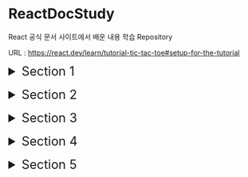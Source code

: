 # ReactDocStudy
React 공식 문서 사이트에서 배운 내용 학습 Repository

URL : https://react.dev/learn/tutorial-tic-tac-toe#setup-for-the-tutorial

<details>
  <summary style="font-size: 25px">Section 1</summary>
  
- React Component들은 일반 태그와 구분하기 위해 반드시 대문자로 시작해야 한다. 

  그렇지 않았을 경우, 다음과 같은 오류 발생
  ![Alt text](./img/image.png)

- React 태그는 한번에 하나의 Component를 반환해야 한다. 그렇지 않을 경우에는  태그로 \<div> 혹은 \<>태그로 감싸야 한다.

  \<> 태그로 감싼 경우, 반환될 때에는 <>를 제외한 나머지 태그들이 반환됨

<br>

- class 사용시 "className" attribute 사용

<br>

- js로부터 데이터를 태그로 전달할 때에는 {객체.property} / {변수}와 같은 형태로 전달

  css에 데이터를 전달하고 싶다면 style={{ key : value }}와 같은 형태로 전달하기 (style를 객체 형태로 전달하기 위함)

<br>

- 동일한 Type의 Sibling Component 사이에는 각각의 Component를 구별하기 위한 "Key" attribute가 필요

  없다면 오류 발생 및 index를 key로써 사용

  ![Alt text](./img/image-1.png)


  다음과 같이 Component를 연속적으로 선언할 때에는 오류 구문이 발생하지 않지만, 리스트 타입으로 Component를 매핑시키려 할 때 ({리스트}) 오류 발생

  또한, sibling 간에 unique하지 못한 값을 사용한다면 추후, update / delete 시 문제가 발생할 확률 👆

  Ex) index를 key로 사용하고 첫번째 Component를 삭제했을 때, re-render 되면서 두번째 컴포넌트의 값이 첫번째 컴포넌트의 값으로 올라가는 현상 발생 가능 

<br>

- Component들이 상태값을 갖게 하고 싶다면, React의 useState(상태의 초기값) 사용하기 
    ```
    function Comp(){
        ...
        const [변수, set변수이름] = useState(초기값);
        ...
    }
    ```
  여기서 변수는 Component가 상태값으로써 관리할 값이고, "set변수이름" 함수는 상태값을 update시킬 수 있는 함수

  "set변수이름"의 함수를 사용한다면 React는 해당 컴포넌트의 변경된 상태값을 가지고 re-render를 시작

  <br>


- 부모 Component에서 자식 Component로 전달하는 데이터를 props라고 지칭

  props는 데이터를 부모로부터 전달 받았을 때, {props key}의 형태로 값 / 함수를 매핑시킬 수 있다. 

  ```
    function Parent() {
      function handleOnClick(e){
        console.log('clicked!');
      }

      return (
        <div>
          <Child text="child" handleOnClick=handleOnClick>
        </div>
      )
    }

    function Child({text, handleOnClick}){
      return (
        <button onClick={handleOnClick}>{text}</button>
      );
    }
  ```

  부모 Component가 update되면, 본인 및 그 하위의 모든 자식 컴포넌트들이 re-render 된다. 

  -> **핵심** 
  
  ✨`약 2개 이상의 자식들로부터 데이터를 가져오거나 자식들끼리 상호작용하는 것을 원한다면, 그 자식들의 상위 Component인 부모 Component에 상태를 선언하고 내려주기 

  ✨`계시 sibling Component 사이에서 상호작용이 일어난다면, 각 state를 최소 부모 Component로 끌어올려서 관리

  <br>

  항상 최소한의 state를 Component에 놓으려고 노력해야 한다. 


<br>

- Project \<Tic Tac Toe> : 
    
    - Component: Game <- Board <- Square

    - **핵심** ✨`ame이 유일하게 statue를 가지는 Component -> 게임 데이터가 우측의 button과 좌측의 board간 연동을 위한 "최소 공통 부모"이기 때문 ✨`
    - 부모에서 자식에게 Handler를 넘겨주고, 자식에서 handler를 부착하고 이벤트를 발생시키면 부모의 statue(상태값) 업데이트 

      -> 자동으로 자식들도 상태 업데이트
</details>

<br>

<details>
  <summary style="font-size: 25px">Section 2</summary>

  ### Your First Component
  - JSX문법을 활용할 때, Component의 이름의 첫글자가 소문자면 React는 HTML 태그로, 대문자면 React Component로 판단

  - nested 형태로 Component 생성 시, 버그 및 속도 하락 야기 => 따로따로 구현 필요

  - Component import 시 "imprt ~ from './test'"와 같은 형태로도 js 파일 import 가능.

    다만, ~ from './test.js'와 같이 확장자를 붙여주는 것이 native ES Modules에 적합\

  <br>

  ### Writing Markup with JSX
  - JSX와 React는 서로 별개의 기술. 각각은 따로 사용이 가능하다.

    JSX만을 사용하고 싶다면 babel 라이브러리 설치 필요

  - JSX 문법

    1. 하나의 Root Component가 반한되어야 한다.

        다음과 같이 여러개의 Component를 반환해야 하는 경우, 특정 Tag 혹은 <></>(Fragment) 태그로 감싸야 한다.

        ```
          <h1>title 1</h1>
          <h2>title 2</h2>
          ...

          -> 

          <>
            <h1>title 1</h1>
            <h2>title 2</h2>
          </>
        ```

        * <></> == \<Fragment>\</Fragment>

          Fragment는 아래의 코드와 같이 리스트를 반환할 때 key 지정을 위해 불필요하게 생성되는 Component 제거를 위해 사용
          ```
          function Blog() {
            return posts.map(post =>
              <Fragment key={post.id}>
                <PostTitle title={post.title} />
                <PostBody body={post.body} />
              </Fragment>
            );
          }
          ```

    2. 모든 Tag에는 닫힘 문구가 들어가야 한다.

    3. 대부분의 속성들이 Camelcase로 작성된다.

        기존의 class 속성 -> className


    기존의 HTML을 JSX 문법으로 전화시키기 위해서는 많은 시간 소요 

    -> https://transform.tools/html-to-jsx 사이트에서 바꾸기

  <br>

  ### Javascript in JSX with Culy Braces

  - JSX 안에서 {변수 / 값}를 사용해 가변적으로 데이터를 넣을 수 있다.

    주로 text / 속성 / Component를 넣는데 사용 (Tag에는 적용 X. Ex. <{tag}>Gregorio Y. Zara's To Do List</{tag}> ) 

  - JSX에서 inline으로 style 지정 시 { key: value } 형식으로 전달 필요 

    ![Alt text](./img/JSX_inline_CSS.png)

  - JSX 내부에서 값에 대한 모든 연산은 {} 안에서 이루어저야 한다. (속성 한정)

    ![Alt text](./img/JSX_operation.png)

    문자인 경우는 따로 따로 선언해서 사용 가능

    ![Alt text](./img/props_text.png)

  <br>

  ### Passing Props to a Component

  - 부모 Component에서 자식 Component로 데이터를 전달하는 방식은 props를 제외한고 존재 X

    전달 방식

    ![Alt text](./img/props.png)

  - desctructuring 문법을 사용하면 default parameter value 지정 가능

  

  - props로 객체의 모든 값들을 전달하고 싶다면 다음과 같이 사용 

    ![Alt text](./img/spread_props.png)

  - **핵심** ✨`래와 같이 부모 자식간에 JSX 태그로 nested 되어 있다면 부모 Component 자식에 대한 값을 children 인자로 받을 수 있다. 

    ![Alt text](./img/nestedComp.png)    ![Alt text](./img/childrenProps.png)

    ✨`즉, 부모 Component는 상위 Component에 의해서 임의의 자식 Component를 가질 수 있다는 의미. 

  - **핵심** ✨`리액트를 잘 설계하기 위해서는 Component의 재사용성과 예측 가능성에 초점을 두고 개발 필요

    그렇기 위해서, 자식 Component에서는 부모 Component로부터 받은 props를 절대 변경해서 사용하면 안된다.

    그렇다고 모든 데이터를 부모 Component에서 조작해야 한다는 의미는 X

    자식에서는 전달받은 props를 임의로 데이터를 cud하면 안되고 그 형태를 변형하는 것은 괜찮다. 

    ![Alt text](./img/handleProps.png)

  - props로 전달받은 데이터를 함수의 인자로 넣고 싶다면 {}를 사용하지 않기

<br>

### Conditional Rendering

- React Component에서 null을 반환하면 아무것도 랜더링 되지 않는다. (비추천방식)

- js에서 조건부 랜더링 방식

  1. { 조건식 ? comp1 : comp2 }

  2. { 조건식 && comp }

    js에서는 false에 대해서는 rendering 하지 않는다.

  3. 조건문을 사용하여 변수에 값 삽입 및 활용

<br>

### Rendering Lists

- Array에 저장된 Component들은 {}에 넣어서 한번에 매핑이 가능

  ``` 
    const list = {
      <div key={1}>test1</div>, 
      <div key={2}>test2</div>,
      <div key={3}>test3</div>
    };

    return (
      <div>{list}</div>
    );
  ```

- Array를 Comoponent로 전달하면 반드시 array의 요소들은 서로를 구분해줄 수 있는 key를 가져야 한다.

  이 key는 Component의 이동, 삽입, 삭제에 중요하게 작용 

  Tip. uuid 사용하기

  (자세한 내용은 Section2 내용에서 직접 해보기)

- key의 규칙

  1. key는 sibling 간에 unique해야 한다. (다른 배열 요소들의 key와는 같아도 됨)

  2. key는 한번 할당되면 불변해야 한다. 

      -> re-rendering 시 key를 재생성하면 안된다.

<br>

### Keeping Components Pure

- Pure Function의 조건

  1. 자신의 내부 로직에 대해서만 영향력을 끼치며 함수 호출 전의 변수 및 객체에는 영향을 주지 않는다.

  2. 같은 parameter를 넣었을 때, 같은 result가 도출된다. 

- React는 모든 Component가 pure function으로 구성되어 있다는 가정하에 설계됨 

- React의 Strict Mode는 Component를 만드는 함수를 2번씩 호출

  2개의 결과가 같다면 해당 요소는 pure function으로 판단

  Strict mode를 적용하려면 root Component를 <React.StrictMode>로 감싸주면 된다. 

- Event handler는 Component가 rendering될 때 작동하지 않기 때문에, pure할 필요 x

  만약 적절한 event를 찾지 못했다면 최후의 방법으로 useEffect를 활용해야 한다. 

- React가 purity를 핵심 특징으로 생각하는 이유

  1. Memo를 사용하여 같은 input이 들어온 경우, Component rendering을 생략 가능

  2. side effect가 없기 때문에, deep Component tree를 rendering 하는 중간에 다시 재빠르게 다시 rendering 가능
  (이전에 존재하던 값들에 영향을 주지 않기 때문 )

  <br/>


### Your UI as a Tree

- Render tree는 Component간에 관계를 나타낸다. 

- Dependency tree는 각 모듈이 어떤 모듈을 import 중인지 나타내는 지도

</details>

<br>

<details>
  <summary style="font-size: 25px">Section 3</summary>

### Responsding to Events

- event handler이름은 관습적으로 "handle + 이벤트 이름"을 가진다.

  Ex) handleStartBtnClick

- \<div> / \<button> 과 같은 primitive HTML 태그들이 아닌 React Component에 대해서 handler를 붙일 경우, 관습적으로 "on + 이름(첫글자 대문자)"의 형태로 써준다.

- onScroll 이벤트를 제외한 모든 이벤트는 event propagation이 진행된다. (최초 발생 Component부터 상위 Component까지 이벤트가 전파되는 기능)

  onScroll은 해당 Component에서만 발생

- 만약 event를 capture하고 싶다면 상위 컴포넌트들에 onClickCapture과 같은 형식으로 handler 지정

  (event 발생 순서: capture -> event handler(실제) -> event handler(상위) )

- rendering 함수와는 다르게 event handler 함수는 pure할 필요가 없기 때문에 변수의 값 변경과 같은 변화를 주기 용이 

<br />

### State: A Component's Memory

- Component 내부에 선언된 local 지역변수는 Component가 render 됐을 때 초기화 되고, 값이 변경되어도 re-render 되지 않는다. 

  이 문제를 해결할 수 있는 방법 => useState

- useStatue 사용법

  useState(초깃값): Component의 상태값 선언

  반환값의 첫번째 요소는 상태값을 담을 변수, 두번째 요소는 상태값을 업데이트할 수 있는 setter 함수

  ```
    function Comp () {
      const [data, setData] = useState(0);
    }
  ```

  setter 함수를 통해 값이 업데이트되면 해당 Component는 자동으로 re-render

- Hook: useEffect와 같이 use로 시작하는 React에서 제공해주는 함수

  hook은 반드신 Component나 custom hook의 최상단에 선언되어야 한다.

  조건문이나 반복문에서 선언한다면 오류 발생

- Component 내부에서 원하는 만큼의 state을 선언 가능

  만약 동일한 성격의 여러 statue가 따로 선언되었다면 하나로 묶어서 관리하는 것이 효과적

- state를 가진 Component를 여러개 선언했다면, 각각의 Component는 각자만의 state를 가진다.(독립적)

- 내부적으로 state가 관리되는 방법

  1. 각 Component마다 state pair를 array 형태로 소유

  2. useState를 사용할때마다 다음 차례의 state를 반환해주고 state 내부 index를 하나 증가

  * 이 문법이 가능한 이유는 위에서 설명했듯이 Hook은 Component의 최상단에 선언되어야 한다는 조건으로 인해 항상 동일한 순서로 hook이 호출되기 때문

  참고: https://medium.com/@ryardley/react-hooks-not-magic-just-arrays-cd4f1857236e


<br />

### Render and Commit

- React에서 UI에 Component가 적용되는 프로세스

  1. trigger a render

      - render가 trigger되는 조건

        (1) 최초 render 시

          - createRoot 함수가 호출되면서 해당 및 그 하위의 모든 Component의 render 함수 작동

        (2) state 값 update 시 (setter 함수 이용시에만!)

  2. Rendering the component

      render가 trigger된 후, React는 Component에게 어떤 형태를 화면에 그릴 것인지 요청

      최초에는 root Component부터 render가 실행되지만 이후에는 render가 trigger된 Component부터 render 실행

      -> Component(1)의 반환값이 이전과 다르다면, 달라진 Component(2)에 대해서 다시 render 실행
      -> Component(2)의 반환값이 이전과 다르다면, 달라진 Component(3)에 대해서 다시 render 실행
      -> ... (재귀적으로 실행)

      * 만약 state가 update된 Component가 React Virtual DOM tree의 상단에 위치한다면 성능 하락 야기 
      -> 최적화 필요

  3. Committing to the DOM

    - 최초시, 생성한 모든 DOM node들을 appendChild()를 통해 붙이기

    - re-render시, 달라진 부분만 실제 DOM에 re-render

      -> 효율성 up!

<br/>


### State as a Snapshot

- state의 setter는 현재의 state를 다음 render에 적용할 수 있는 값으로 변경할 뿐이다. 

  **핵심** ✨`현재 진행되는 render에서 여러번의 state의 setter 호출은 마지막의 setter만 state에 영향을 준다.

  ![alt text](./img/call%20state%20setter%20multiple.png)

  다음과 같이 state setter를 동시에 여러번 호출해도 count는 하나씩만 증가

  ![alt text](./img/call%20state%20setter%20multiple%202.png)

  위 사진처럼 setter가 배치되었을 때 button을 누르면 number는 2씩 증가

- 한번의 render 중에는 state값은 setter를 호출하더라도 절대 변경되지 않는다. (snapshot)

  단지 다음번의 render에 대한 state값이 변경될 뿐이다.

  아래의 코드를 보면 number의 초깃값이 0이었을 때 alert로 5가 출력될 것 같지만, 실제로는 0이 출력

  ![alt text](./img/async%20set%20state%20ex.png.png)

  비동기적으로 render가 화면에 반영한 후 state를 호출하더라도, 해당 render가 진행됐을 때의 state 값으로 render 진행

  <br/>

### Queueing a Series of State Updates

- render 시 state 값이 고정되는 이유는 state 값을 update 동작은 state의 setter가 모두 호출된 후에 실행되기 때문

   => 이런한 형태의 동작 : Batching

  Batching은 안전한 상태에서만 진행된다.

  안전한 상태의 예시) 버튼의 첫번째 클릭이 form을 disable 시키면 두번째 버튼의 클릭은 다시 제출되지 않는다. 

- 만약 render 시 setter를 통한 state 값의 변경을 원한다면 setter의 인자로 값을 변경하는 함수 전달하기 

  ![alt text](./img/changeStateAtSameRender.png)

  setter에 인자로 전달된 함수: updater function

  작동 원리

    1. event handler(setter)가 모두 호출된 후 updater function이 실행되도록 queue에 저장됨

    2. 다음 render 시, queue에 저장된 모든 updater function이 실행되고 최종적으로 update된 state 값을 useState의 반환값으로 전달

  - queue에 전달된 처리 로직 중 update func는 기존의 update가 진행중이던 state의 값을 이어받아 update를 진행하지만, 단순 replace with value 로직은 이전의 update되고 있던 state 값을 무시하고 state에 새로운 값 할당 

  2가지 예시

  - 예시1

    ![alt text](./img/updateFuncEx1.png)

    버튼을 눌렀을 때: number += 6;

    render 시 state 업데이트 과정

    ![alt text](./img/updateFuncEx1Process.png)

  - 예시2

    ![alt text](./img/updateFuncEx2.png)

    버튼을 눌렀을 때: number = 42;

    render 시 state 업데이트 과정

    ![alt text](./img/updateFuncEx2Process.png)

<br />

### Updating Objects in State

- state에 저장된 객체를 다룰 때에는 객체를 복사하든, 새롭게 만들든 기존의 state 객체에 영향을 주어서는 안된다.

  다음과 같은 코드는 위험

  ![alt text](./img/treat%20state%20obj%20immutable.png)

  이 코드에서 버튼을 누른다고 해서 render가 실행되지 않고 backgroud에서 state의 값만 변경되기 때문에 코드의 버그를 알아차리기 매우 어렵게 된다. 

-  **핵심** ✨`객체 state의 특정 property만 변경시켜서 state에 반영하고 싶다면, 새로운 객체를 만들어서 setter에 적용시키기!

- 만약 객체의 특정 property만 변경되고 나머지 property는 이전 값과 동일하다면 ... 문법(spread syntax) 사용하기

  ![alt text](./img/spread%20syntax.png)

  spread syntax는 객체 property의 1-depth까지밖에 영향을 끼치기 때문에 state가 nested된 객체 형태라면 반드시 재귀적으로 호출 필요

- 여러 input의 값 변경에 대한 event handler에 대해서 한번에 적용하고 싶다면 다음과 같은 코드 작성

  ![alt text](./img/spread%20syntax%20util1.png)  ![alt text](./img/spread%20syntax%20util2.png)

  e.target.name은 input의 name 속성에 지정한 값을 나타냄

  ->  여러개의 input change event handler에 동일한 handler 지정 가능 


- 만약 state가 deep nested 되어 있고 state의 특정 property만 변경하고 싶다면 immer를 통해 특정 property만 변경하는 코드 작성 가능

  ![alt text](./img/immer%20example.png)

  위의 코드와 같이 useState 대신 useImmer를 통해 사용 가능

  immer는 setter를 통해 변경된 state의 property 값을 "draft"라는 proxy에 저장해두었다가 추후 state에 적용

- React에서 state 객체의 property 값을 변경(mutate)하는 것을 추천하지 않는 강력한 이유

  1. Debugging

      state의 값을 변경하지 않는다면, state의 이전 값들을 확인 가능

  2. Optimization

      대부분의 React 최적화 전략은 이전 props / state 값과 다음 render 시의 props / state 값이 같다고 판단하는 것

      state값을 변경하지 않는다면 render는 빠르게 동작 (re-render하지 않기 때문)

  3. New feature

      React에서 개발중인 새로운 기능들은 render 중 state가 변경되지 않는다는 가정하에 개발중

<br/>

### Updating Arrays in State

- state 객체와 마찬가지로 array도 immutable 하게 다루어야 한다.

  예를 들어, arr[0] = 'test' / push() / pop() 와 같은 형태로는 사용하면 안된다. 

  객체와 동일하게 새로운 배열을 생성해서 update해주기
  
  ![alt text](./img/updateArrStateFuncs.png)


- 배열에 대한 삽입, 수정, 삭제 방법 

  1. 배열에서 특정 요소 삭제: filter

  2. 배열의 요소 변경: map
    
      일부 -> index 사용

  3. 삽입: spread syntax

      중간에 삽입을 원한다면 spread syntax + slice 활용

      ```
      const updateArr = [
        ...arr.slice(0, index),
        , // new component
        ...arr.slice(index)
      ];
      ``` 

- spread syntax는 shallow copy이기 때문에 reference type인 배열의 요소에 대해서는 값을 변경하면 안된다. 

  ![alt text](./img/wrongArrStateUpdateEx.png)

  js에서 reference type은 Object인 경우로 array, function, object가 있다. 

- 객체와 동일하게 immer를 사용하여 nested reference type 변수에 대한 수정을 간편하게 할 수 있다. 

  ![alt text](./img/immerWithArr.png)

  Immer가 제공하는 draft라는 객체를 수정하는 것이기 때문에, 기존의 array state는 변경되지 않는다. 


</details>

<br/>

<details>
  <summary style="font-size: 25px">Section 4</summary>

  ### Reacting to Input with State

- 선언적(declarative) 프로그래밍 vs 명령형(imperative) 프로그래밍

  명령형 프로그래밍은 기능의 구현을 위한 "코드의 구조"를 주 관점으로 바라보면서 개발하는 방법

  - 기능에 대한 알고리즘의 구현에 초점

  ```
    function test(arr){
      for(let i = 0; i < arr.length; i++){
        arr[i]++;
      }
    }
  ```

  선언적 프로그래밍은 기능에 초점을 두고 개발하는 방식 

  - 구현보다는 어떤 기능을 구현하는지를 명확하게 보여줌

  ```
    function test(arr) {
      return arr.map(i => i + 1);
    }
  ```

- 명령형 프로그래밍 방법은 당시의 조건에 따른 모든 상황에 대해 프로그래밍 해야 하기 때문에 프로그램이 복잡해질수록 관리가 어려워짐

  -> React가 이 문제를 해결하기 위해서 출시 

  React는 직접적으로 개발자가 UI를 조작하기 보단 "어떤 UI를 표시하고 싶은지"에 집중

  **핵심** ✨`React는 state 값을 사용해서 UI를 가변적으로 표시

  Ex. isEdit / isSubmitting 와 같은 상태

- React를 통해 선언적 프로그래밍 방법

  1. Component로 보여줄 여러 UI 상태를 식별

      기능 로직 구현 전에 mock 형태의 UI를 먼저 구현
  
  2. 어떤 이벤트가 state의 변화를 불러오는지 결정

  3. useState를 통해 state 저장

      어떤 state 변수를 선언해야 할지 애매모호하다면, 모든 visual state에 대해서 변수 선언

  4. 불필요한 state 삭제

      "최소한의" state를 선언하는 것이 핵심

      불필요한 state 제거를 위한 질문

        1. 이 state 변수가 역설(paradox)를 발생시키는가?

            isSubmitting과 isTyping은 동시에 발생할 수 없는 state

            역설을 발생시키지 않는 state는 제거 대상이 될 수 있다.

        2. 이 state 값이 다른 state를 통해 얻을 수 있는가?


  5. state 값을 변경하는 event handler 부착하기 


### Choosing the State Structure

  - Component에 state 설계 시 Tip

    1. 관련된 state 묶기

        동시에 여러 개의 state를 update 한다면, update 되는 state끼리 묶기 (to Object / array)

        object / array로 묶어야 하는 다른 경우는 얼마나 많은 state가 생겨날지 모를 때

        Ex. 개인정보 info에서 custom info를 추가적으로 계속 늘릴 수 있는 경우

    2. state에 대한 모순 피하기

       isSending & isSent와 같이 서로의 state 값이 같은 값일 수 없고 state 값이 변경됨과 함께 isSending 이후 isSent를 항상 같이 변경해야 할 때는 state가 잘못 선언된 상황

       ```
        function submit(){
          setIsSending(true);
          // sending code
          setIsSending(false);
          setIsSent(true);
        }
       ```

       이럴 경우는 isSending, isSent 라는 2개의 state를 하나의 state 변수에 저장하는 것이 관리에 효율적

    3. 불필요한 state 제거

        다른 state들을 가지고 특정 state 값을 얻을 수 있다면 계산으로 얻을 수 있는 state는 불필요

    4. 중복된 state 제거

    5. 깊게 nested된 state는 피하기

        nested된 state를 flat하게 만들기 위해서는 child를 가지는 property에 값 대신 id를 적고 child 값은 다른 곳에 선언하기 

        ![alt text](./img/aviodDeepNestedObj.png)

    이 원칙의 궁극적인 목표는 실수를 하지 않으면서 state 값을 쉽게 변경하기 위함

  - useState를 통해 state가 초기화되는 것은 최초에 Component가 render될 때에만 작동

    ![alt text](./img/mirrorPropErr1.png)

    따라서 아래와 같이 변수에 direct로 할당해서 사용하거나 초기화용 prop으로 사용

    ![alt text](./img/mirrorPropErr2.png)

    ![alt text](./img/mirrorPropErr3.png)

  - useState의 초기값으로 object가 전달되면 deep copy가 이루어진다. 

  <br/>

  ### Sharing State Between Components

  - 여러 개의 Component들이 각각의 state를 가졌는데 그 state들이 연동되어야 한다면, 여러 Component들의 최소 공통 부모 Component로 state를 올리고 자식 Component에게 props를 통해 전달하는 방식 이용

    -> lifting state up 방식 

    또한, 중복된 state들이 여러 곳에 퍼져서 관리되기 보단 부모 Component에서 관리하고 자식에게 내려주는 형식이 이후의 유지보수 측면에서도 좋다.

  - uncontrolled Component: state를 가지고 있는 Component

    controlled Component: state를 부모가 가지고 자신에게 props로 전달해주는 Component

  <br />

  ### Preserving and Resetting State

  - Component의 state는 Component에서가 아닌 React단에 존재하며 render tree를 가지고 어느 Component에 속한 state인지 파악

    **핵심** ✨`Component는 render tree의 어디서 속했는지에 따라 다른 Component로 파악된다

    => 같은 위치에 같은 Component가 온다면 render X

    **핵심** ✨`만약 같은 Component가 render tree의 같은 자리에서 사라졌거나 동일한 자리에 다른 Component가 온다면 이전 Component는 보존되지 않는다.

    아래의 예시에서 같은 JSX 태그 변수를 활용하고 있지만 render tree에서 다른 위치에 위치하기 떄문에 state가 각각 관리되고 있다.

    ![alt text](./img/renderTreeEx1.png)

    ![alt text](./img/renderTreeEx2.png)

    만약 같은 Component가 같은 자리에 사라졌다가 나타난다 하더라도 이미 해당 Component는 render tree에서 사라진 상태이기 때문에 보존되지 않았다. 

    따라서 2번째 Counter는 다시 나타났을 때 0으로 count가 초기화

    ![alt text](./img/renderTreeEx3.png)

    ![alt text](./img/renderTreeEx4.png)

    ![alt text](./img/renderTreeEx5.png)

  - render tree는 반환되는 JSX 태그에서의 Component들 간의 위치, parent-child 등으로 정해진다. 

    ```
      <div>
        <Component />
      </div>
      
      <ol>
        <Component />
      </ol>
      // 2개의 Component는 다른 Component로 간주됨
    ```

  - 만약 re-render될 때 Component 내부의 state 값을 보존(preserve)하고 싶다면 이전 render tree와 re-render tree를 동일하게 가지면 된다. 

  - 이번 장에서 설명한 이유 때문에 Component 선언 function을 nested하게 선언하면 안된다.

    왜냐하면 re-render 될 때마다 Component 선언 function들이 새로 생성될 것이기 때문

    ```
      // nested function example
      function Comp1() {
        function Comp2(){
          return <div>Comp2</div>;
        }

        return <>
          <Comp1/>
          <div>Comp2</div>
        </>;
      }
    ```

  - state 값을 초기화하고 싶다면 다음의 방법 사용

    1. Component를 다른 위치에 생성하기 

        조건에 따른 UI 변경 시나리오가 적을 경우 유용하다.

        아래와 같이 선언하면 동일한 위치에 생성한 Component로 판단되지만

        ![alt text](./img/resetState1.png)

        다음과 같이 다른 {}에 Component를 선언한다면 다른 Component로 인식

        ![alt text](./img/resetState2.png)

    2. Component에 다른 key를 삽입하기 

        **핵심** ✨`key를 Component에 props로 삽입해준다면, 동일한 Component type의 같은 key 값을 가진 Component라면 어느 곳에 위치하던 같은 Component로 판단

        아래와 같이 같은 위치에 선언된 Component일지라도 key 값이 다르기 때문에 다른 Component로 판단

        ![alt text](./img/resetState3.png)

  - render tree에서 삭제된 Component의 state 보존 방법

    1. 여러 개의 Component를 모두 UI에 올려놓고 현재 필요한  Component만 남기고 나머지 hide (비추천)

    2. 부모 Component로 lifting state up 하기

    3. localstorage와 같은 다른 browser 도구 사용하기

    <br/>

  ### Extracting State Logic into a Reducer

  - event handler 여러 곳에서 state를 직접적으로 수정한다면 보기 어려울 것.

    따라서, 직접적으로 state를 수정하는 외부의 함수인 Reducer를 두고 event handler에서 reducer를 호출하는 형태로 관리

  - useState에서 useReducer로 변경하는 방법

    1. setState 함수를 모두 dispatch 함수를 호출하는 형태로 변경

        dispatch 함수는 "action"이라는 프로퍼티를 전달함으로써 사용자가 어떤 행위를 했는지를 알려주는 형식으로 setState 함수처럼 React에 무엇을 지시하는 형식과는 다르다.

        ![alt text](./img/reducer%20dispatch%20.png)

        위처럼 dispatch의 인자로 전달한 객체를 "action"이라고 지칭

        action은 최소한의 데이터만 가지도록 설정해야 하고 어떠한 객체의 형태도 가능

    2. reducer 함수 생성

        reducer는 state를 update할 로직을 가지는 함수

        현재의 state와 dispatch를 통해 전달된 action 객체가 인자로 전달되고, update된 state를 return해주어야 한다.

        ![alt text](./img/reducer%20func.png)

        Ex) 관습적으로 action의 종류에 대해서는 switch 문을 사용

        <img src='./img/reducer func ex.png' height='500' />


    3. Component에서 reducer 사용

        아래와 같이, useReducer에는 실제 state update 함수, 초기 state 값을 차례대로 인자로 전달하면 state와 인자로 전달한 state update 함수를 호출해줄 dispatch 함수 전달

        ![alt text](./img/useReducer%201.png)

        ![alt text](./img/useReducer2.png)

        state를 인자로 전달하기 때문에 Component 외부에 reducer 함수를 선언해서 사용 가능

        -> 다양한 곳에서 사용 가능함으로 유지보수성 증가


    - useReducer의 장단점

      1. 코드 길이

          보통 useState를 사용했을 때 코드의 길이가 적지만 state를 update하는 방식이 각 Component마다 비슷하다면 useReducer가 더 적은 코드 창출

      2. 가독성

          단순한 Component에서는 useState가 직관적으로 읽기 좋지만 Component의 크기가 커짐에 따라 useReducer를 사용하는 것이 읽기 쉬워진다.

      3. 디버깅

          useState를 사용한 경우 모든 state를 update하는 모든 구절의 코드를 돌아보면 디버깅해야 하지만, useReducer를 사용한다면 reducer 함수에 console.log를 찍어봄으로써 빠르게 디버깅 가능

      4. 테스트

          reducer를 pure function임으로 테스트에 용이

    - React 개발 부서에서는 몇몇의 Component에서 state를 update할 때 오류가 자주 발생하거나, 더 복잡한 구조를 Component에 넣으려고 하는 경우에 reducer 추천


    - reducer를 잘 작성하는 방법

      1. reducer는 pure function이어야만 한다.

      2. 사용자의 행동이 여러 데이터에 변화를 주어도, 하나의 action으로 사용자 행동을 처리해야 한다.

          Ex) 사용자가 reset 버튼을 눌렀을 때 5가지의 개인정보 입력란을 초기화 해야 한다면, 5번의 setField가 아닌 1번의 resetForm를 action으로 호출해야 한다.

    - reducer는 immer와 같이 사용될 수 있다.

        ![alt text](./img/useImerr%20with%20reducer1.png)

        ![alt text](./img/useImmer%20with%20reducer2.png)


 <br />

 ### Passing Data Deeply with Context

  - 하나의 부모 Component에서 여러 depth 아래의 여러 Component에 같은 props를 전달해야 하는 경우, 중간에 위치한 모든 Component에 props를 전달해주어야 한다.

    -> 장황하고 불필요한 코드

    이 문제를 해결하기 위해 나온 것이 바로 Context

  - Context는 자식 tree에 위치한 모든 Component에서 부모 Component에 위치한 데이터를 사용할 수 있도록 해주는 기술

  - Context 사용 방법

    1. Context 생성하기

        ![alt text](./img/use%20context%20step1.png)


    2. 데이터를 필요로 하는 Component에서 Context 사용

        중간 Component에는 전달해주었던 props를 삭제 & 실제로 데이터를 필요로 하는 Component에서 useContext를 통해 데이터 가져오기

        ![alt text](./img/use%20context%20step2.png)

        만약 context 제공 Component에서 데이터를 제공하지 않으면 context를 초기화한 값이 전달된다.

    3. 데이터를 제공하는 Component에서 context 제공

        전달된 자식 Component JSX에 Context 태그를 wrap해주어 provider 설정
        
        ```
          <Context.Provider value={전달할 값}> 
            {자식 Component} 
          <Context.Provider/>
        ```

        ![alt text](./img/use%20context%20step3.png)

  - 하나의 Component에서 context.provider 제공 시, 하위 tree에 위치한 Component들에서는 설정해준 Context 값을 useContext를 통해 사용 가능
      
      아래 예시의 출력을 보면 context.provider로 값이 제공되기 전과 후의 값이 다르게 나오는 것을 확인 가능

      ![alt text](./img/context%20code%20ex1.png)

      ![alt text](./img/context%20code%20ex2.png)

      전달된 context 값을 바꾸는 유일한 방법은 context.provider를 사용하는 것

     만약 context가 객체 / 배열이고 다음과 같이 직접적으로 context를 변경하는 경우 디버깅에 어려움을 느낄 것

     ![alt text](./img/wrong%20use%20context%20ex1.png)  ![alt text](./img/wrong%20use%20context%20ex2.png)

  - createContext를 통해 생성된 context는 각각 독립적으로 작동

    여러 Context를 같은 곳에서 적용시키는 방법

      ![alt text](./img/multi%20context.png)

  - context 사용 전 고려 대상

    1. props를 전달하는 방식

        props를 전달하는 방식은 코드상으로 데이터의 흐름이 노출되기 때문에 디버깅에 유리

    2. children component를 전달하는 방식

        중간에 위치한 Component에 이들이 사용하지 않을 데이터를 전달한다는 것은 Component 추출이 잘 되어있지 않다는 의미

        ![alt text](./img/transfer%20children%20component.png)

    이 방식을 채택하지 않았을 경우 Context 사용 고려

  - Context 사용 사례

    - 테마: 웹사이트 배경색을 검정으로 변경할 경우, App의 최상단에 context.provider로 color를 black으로 지정

    - 로그인 계정 정보: 하위 여러 Component에서 로그인한 사용자 정보를 가지고 권한 등을 판별해야 하는 경우

    - 라우팅: 대부분의 Router 라이브러리에는 현재 경로를 context로 저장 및 관리

    - state 관리: App이 커짐에 따라 많은 state들이 App의 최상단에 위치 -> context와 reducer를 함께 사용한 코드 사용으로 효율성 증대

    **핵심** ✨`일반적으로 서로 다른 tree에서 멀리 위치한 Component끼리 동일한 정보가 필요할 때 Context를 사용 

  <br/>

### Scaling Up with Reducer and Context

  - reducer를 사용하고 부모 Component ~ 자식 Component 사이에 많은 중간 Component가 위치할 경우, state와 dispatch 함수를 context로 전달하여 문제 해결

    방법

      1. context 생성

          전달하려는 Component의 state와 dispatch 함수를 담을 context를 각각 생성

      2. 부모 Component에서 context에 state 및 dispatch 전달

          아래와 같이, Component를 생성하고 전달된 Children Component들을 context.provider로 감싸므로서 한 곳에서 provider 관리 가능 

          ![alt text](./img/context%20provider%20component.png)

      3. 부모 Component 하위 tree에 있는 모든 Component에서 context 및 dispatch 함수 사용 가능

  - context를 Component에서 direct로 호출하기보다 함수로 감싸서 호출한다면, 추후에 context 분활 혹은 로직 추가 등의 작업을 수행할 때 좀 더 쉬워진다. 

      ![alt text](./img/wrap%20useContext.png)

</details>

<br/>

<details>
  <summary style="font-size: 25px">Section 5</summary>

  ## **핵심** ✨ 이 단원에 나오는 기술들은 모든 특수한 경우에 사용해야 하는 기술들로, 과용해서는 안된다.

  ### Referencing Values with Refs

  - state처럼 값이 Component에서 유지되지만 값이 update됨에 따라 re-render되는 것을 원하지 않는다면 useRef 사용

      ref는 값을 current에 저장해서 관리하고 특별한 setter 없이 직접 ref.current에 값을 넣어줌으로써 update

      ref에 객체가 저장되어 있더라도 mutate한 update도 허용

      ![alt text](./img/useRef%20code%201.png)

      ![alt text](./img/useRef%20code%202.png)

  - rendering에 사용되는 데이터는 state로 관리하지만, render에 사용되지 않고 event handler에만 필요한 데이터는 ref로 관리 가능

  - ref는 render 중일 때 사용되어서는 안된다. 

    Stop watch로 예를 들 때, setInterval의 id를 ref로 보유하다가 start button 클릭 시 ref에 저장되어 있는 setInterval id로 clearInterval를 해주고 새로운 interval 시작

    중점적으로 보아야 할 점은 rendering에 ref 갑이 사용되지 않은 점

    ![alt text](./img/useRef%20code%203.png)

  - ref는 내부적으로 아래의 사진과 유사하게 구현되어 있다.

    ![alt text](./img/ref%20logic.png)

  - ref는 React 외부의 API를 사용할 때 유용

    Ex) 1. DOM 요소 저장 (대표적인 case)

      &nbsp;&nbsp;&nbsp;&nbsp;&nbsp; 2. timeout ID와 같이 render에 영향을 주지 않는 데이터

  - Ref는 특수한 상황에서만 사용되어야 하며, render 시 절대 사용되어서는 안된다.

    이 규칙을 지키지 않으면 예측하기 어려움 Component가 된다.

  <br/>

  ### Manipulating the DOM with Refs

  - ref가 주로 사용되는 목적은 DOM element를 저장해서 DOM API를 사용하기 위함

  - tag의 attribute로 ref={선언한 Ref}를 넣어줌으로써 DOM element의 reference가 저장됨

    ![alt text](./img/dom%20ref%20ex1.png)

    ref에 태그의 reference가 저장된 이후에는 ref.current.DOM api()를 사용 가능

  - 여러 DOM element들을 배열로 관리하는 방법

    1. 부모 parent를 ref에 저장하고 querytSelectorAll()를 사용하기 (비추천)

    2. 관리하고 싶은 여러 DOM element들의 attribute로 ref call 전달하기

        ref callback은 element가 DOM에 생성될 떄 DOM element를, DOM element가 제거될 때 null를 반환

        ![alt text](./img/ref%20callback.png)

        이 기술을 활용할 때, ref에 Map을 저장하고 ref callback을 이용해서 key: id, value: DOM element를 넣음으로써 DOM element 관리

        ![alt text](./img/ref%20callback%20ex.png)

  - 이미 존재하는 HTML 태그에 대해서 ref attribute를 지정하면 해당 태그에 대한 DOM element가 ref에 저장되지만, 개발자가 만든 Component에 ref attribute를 지정하면 null이 저장된다. (default)

    이것은 React가 기본적으로 Component가 자신이 아닌 다른 Component의 DOM node를 가질 수 없도록 하는 정책 때문

    Custom Component에도 ref를 전달하고 싶다면, forwardRef()를 통해 Component 선언하기

    ![alt text](./img/forwardRef%20ex1.png)

    ![alt text](./img/forwardRef%20ex2.png)

    button, input 등과 같은 low level에 위치한 Component를 forwardRef를 종종 허용하지만, form, list 등의 high-level Component에는 다른 Component에서 자신의 DOM node에 대한 접근을 허용하지 않는다.

    만약 다른 Component에서 자신의 DOM node를 사용할 때 제한을 걸고 싶다면 useImperativeHandler 선언을 통해 제한

      1. Custom Component에 실제 DOM node를 저장할 ref 선언

      2. useImperativeHandler(전달받은 ref, 허용할 api 목록(오버라이딩 필요))

          ![alt text](./img/useImperativeHandler.png)

  - React에서 update는 2가지 단계로 진행

    1. render: React가 component에게 어떤 UI를 그릴지 요청

    2. commit: React가 DOM에 전달받은 UI를 그림

    React는 commit 단계에서 ref.current의 값을 update. 

    DOM을 update하기 전에 null로 설정하고 update 후에 적용하려는 값(DOM element) 삽입

  - ref에는 주로 event handler에서 접근하지만, 마땅한 event가 없다면 useEffect 사용

  - state setter 함수 실행 후 바로 DOM에 반영하기를 원한다면 flushSync(() => {}) 활용

    ![alt text](./img/flushSync1.png)

    ![alt text](./img/flushSync2.png)

  - **핵심** ✨ DOM node를 가지고 수동적으로 변화를 주지 않기. focus, scrolling과 같은 api만 활용할 것

    예외적으로 React가 update하지 않는 부분의 DOM element에 대해서는 수정 가능(but 항상 주의 필요)

  <br/>

  ### Synchronizing with Effects

  - Component에는 2가지 종류의 규칙이 존재

    1. rendering code: state와 props를 활용하여 JSX를 반환. 반드시 pure 해야 한다.(같은 입력 => 같은 결과)

    2. event handler: side effect를 발생시킴

    하지만 일부 경우에서는 이 규칙이 깨지기도 한다
    
    이 경우 effect를 사용하여 rendering 중 발생한 side effect를 명시할 수 있다.

    effect는 commit 단계 마지막에 실행된다 -> render 이후 항상 실행됨

  - effect 작성 방법  

    1. effect 선언
    
       render 중에는 side effect 없이 항상 pure한 계산들로 구성되어야 한다. (state, constance, ...)

       또한, DOM element는 commit 단계에서 DOM tree에 Component가 부착되어야 사용이 가능

       -> useEffect(() => {}); 훅을 사용해서 render가 끝난 이후 side effect을 발생시키는 코드 실행 

       Ex) 아래와 같이 ref를 사용하면 DOM element가 ref에 저장되기 전에 ref 값(DOM element 호출) => 오류 발생

       ![alt text](./img/useEffect%20ex1.png)

       useEffect로 감싸서 side effect를 발생시키는 코드를 수행하면 render가 끝나고 실행되기 때문에 오류 발생 X

       ![alt text](./img/useEffect%20ex2.png)

    2. effect 의존성 명시

        rendering 될 때마다 useEffect가 마지막에 실행되지만 그렇지 않아도 되는 경우에는 useEffect에 호출 조건을 걸어서 해결.

        ![alt text](./img/useEffect%20when%20update.png)

        첫번째 인자로 의존성이 update될 때마다 호출될 callback, 두번째 인자로 첫번째 인자의 호출을 야기할 의존성(변수)를 지정

        ![alt text](./img/useEffect%20ex3.png)

        첫번째 버튼을 눌렀을 때만 'val1 updated' 문구의 alert창이, 두번째 버튼을 눌렀을 때만 'val2 updated' 문구의 alert창이 뜬다.

    3. 필요한 경우 cleanUp 함수 추가

        만약 Component가 소멸 / 제거되었을 경우 특별한 종료 로직이 필요할 경우에도 useEffect 사용 가능

        -> Component가 remount될 때 Component에 버그 / 오류가 생기는 경우

        첫번째 인자로 전달한 callback의 return으로 DOM이 제거되었을 때 호출할 함수 작성

        ![alt text](./img/useEffect%20when%20removed.png)

    - 정리해보면 

      1) DOM에 최초로 mount된 직후

          ![alt text](./img/useEffect%20when%20init.png)

      2) 지정한 denpendency의 값이 update 되었을 때

          의존성이 마지막 render때와 동일한 값을 가진다면 React는 useEffect 무시

          ![alt text](./img/useEffect%20when%20update.png)

      3) DOM에서 해당 DOM element가 제거되기 직전

          ![alt text](./img/useEffect%20when%20removed.png)

  - 개발 React에서 보면 분명 DOM에 처음 나타날 때에 호출하는 useEffect 하나만 작성했는데, 안에 작성한 console.log가 2번 실행되는 경우가 있다.

    이는 application의 최상단에 React.StrictMode를 사용하기 때문. 제거하면 정상적으로 1번만 호출됨

    **핵심** ✨ 개발에서 useEffect를 2번 호출하는 문제를 해결하는 방법은 주로 setup(1) -> cleanup(3) -> 다시 setup(1)하는 방식

    - network로 request를 송신하는 경우, JS의 abortController를 호출하거나 ignore flag 활용

      ![alt text](./img/ignore%20flag%20of%20useEffect.png)

    - 로그를 전송하는 경우, 수정하지 않기 (개발서버에서의 로그는 remount가 빈번히 작동되는 것과 같이 중복이 발생할 수 있기 때문)

        테스트를 원한다면 일시적으로 React.strictmode를 제거하거나 stg서버에 올려서 테스트 하기

    - 반드시 한번만 호출되어야 하는 경우, App 외부에 위치시키기 

        ![alt text](./img/out%20side%20of%20app%20useEffect.png)

    - useEffect에서 제품 구매 정보 upodate를 위한 api오 같은 네트워크 통신을 전송하는 경우는 코드가 잘못된 경우

        해당 코드는 사용자가 구매 버튼을 클릭했을 때만 작동해야 하기 때문에 위치 바꾸기

  - **핵심** ✨ useEffect는 다음 render를 진행할 때, 이전 render에서의 모든 effect를 삭제시킨다.

      즉, 다음 useEffect 호출때마다 이전 useEffect의 cleanup 함수 실행

      ![alt text](./img/useEffect%20cleanup%20cur%20render%20useEffect.png)

      위와 같은 코드에서 text가 변경되더라도 결국 timer에 의해 찍히는 text는 가장 마지막에 입력창에 위치했던 문자열

      예를 들어, a를 입력하고 그후 bc를 추가적으로 입력하면 마지막에 timer에 의해 찍히는 로그는 abc (a, ab에 대한 useEffect는 사라졌기 때문)

  - 각 effect는 effect 당시의 Component에 대한 snapshot을 가지고 있다.

      위의 예시에서 clearTimeout을 지우고 문자열 입력창에 abcde를 입력하면 타이머에의해 'a', 'ab', 'abc', 'abcd', 'abcde'가 차례대로 찍힌다.

  - useEffect에서 데이터를 fetch하는 것이 가지는 단점

    1. server에서는 useEffect를 사용할 수 없다.

        그렇기 때문에 HTML를 불러온 다음 화면에 필요한 데이터 및 js를 불러와야 하기에 비효율적

    2. useEffect에서 데이터를 불러오는 것은 굉장히 느린 사용자 경험 제공 가능

        Parent - Child Component가 있을 때, parent가 render될 때와 child가 render될 때 각각 데이터를 불러오는 것은 모든 Component가 render된 후 한번에 데이터를 불러오는 것보다 비효율적

    3. useEffect에서 데이터를 불러오는 것은 데이터를 미리 불러오지 못했거나 cache화시키기 못했다는 의미

    4. fetch api 사용 시 여러 handler들이 race condition을 해결하기 위한 boilerplate 코드가 있을 수 있다.

    이를 해결하기 위한 React 개발자들의 추천

      1. framework를 사용한다면, 내부에 개발되어 있는 fetching 매커니즘 활용

      2. 아니면, client-side에서 캐시를 활성화할 수 있는 기능 만들기

          활용하면 좋은 open source library: React Query, userSWR, React Router

  <br/>

  ### You Might Not Need an Effect

  - useEffect가 필요하지 않는 상황

    1. render 시 데이터를 변형해야 하는 경우
      
      render된 후 useEffect를 호출하여 데이터를 정재한 후 다시 render를 호출시키는 것은 비효율적

      state 및 props update 시 Component이 상단에서 데이터를 정재하는 것을 추천

    2. 사용자 이벤트를 처리해야 하는 경우

      useEffect에 event handler를 넣는다면 사용자가 어떤 행동을 했는지 알 수 없다.

    **핵심** ✨ 다시 한번 강조하지만, useEffect는 외부 시스템과의 동기화를 위해서 사용되어야 한다.

  
  - 불필요한 useEffect를 제거하는 방법

    1. props나 state를 가지고 state를 update하기

        기존에 존재하는 state나 props로 다른 state를 만들 수 있다면, 만들어질 수 있는 state는 삭제시키기

    2. 비용이 많이 드는 계산은 캐시화 시키기

        시간 & 자원이 많이 소요되는 계산은 useMemo를 사용해서 캐시화

        ![alt text](./img/cache%20cost%20expensive%20calcuation.png)

        위의 코드는 todos나 filter가 달라지지 않는다면 이전에 저장해두었던 결과를 반환

        ** 비용이 많이 드는 계산의 기준: 평균적인 계산 시간이 1ms 이상일 때

    3. props이 변경되었을 때 모든 state 초기화

        아래와 같이, ProfilePage로 navigate 된 후 다른 ProfilePage로 navigate되면 comment가 reset되지 않음

        ![alt text](./img/reset%20state%20when%20prop%20change1.png)

        이를 해결하기 위해, inner component를 만들고 key로 userId 변경하면 항상 Component가 unmount & mount 되기 때문에 정상 작동

        ![alt text](./img/reset%20state%20when%20prop%20change2.png)

    4. prop이 변경되었을 때 몇가지의 state 변경 방법

        List에 다른 prop이 전달된 경우 selected를 모두 null로 초기화하고 싶은 예제 코드

        useEffect를 사용한다면 1. 임시값으로 render 2. useEffect 호출로 re-render 프로세스로 실행됨으로 비효율적

        ![alt text](./img/adjust%20some%20state%20when%20prop%20change1.png)

        * **핵심** ✨ render 중에 state가 변경되면, React는 반환된 JSX를 버리고 다시 render 시작.

          React는 수많은 render를 방지하기 위해 render 중인 Component의 state만 변경하도록 함.

        따라서, 이전 props를 저장하고 있는 state를 하나 추가하고 비교를 통해 selected를 초기화할 것인지 결정

        아래의 코드가 효율적인 이유
        
        - props가 변경되어 setSelection이 호출되었을 때 List의 하위 Component를 render하기 전에 다시 List의 re-render가 실행되기 때문에 

        - 첫번째 코드는 임의의 값으로 List 및 하위 Component들이 초기화되기 때문에 비효율

        ![alt text](./img/reset%20state%20when%20prop%20change2.png)

    5. event handler간 로직 공유

      코드가 event handler / useEffect에 위치해야 하는지 모르겠다면, 그 코드가 왜 동작하는 지 물어보자

      - 사용자가 행동을 해서 동작하는 코드라면 event handler

      - **핵심** 사용자에게 보여졌기 때문에 동작하는 코드라면 useEffect

    6. effect chain을 발생시키기 않기 
    
      useEffect에서 다른 state를 update 시켜주어 연속적인 effect chain이 발생하면, 비효율적일 뿐만 아니라 유지보수에도 어려움이 생김(Ex. 중간에 새로운 process 추가)

      ![alt text](./img/effect%20chain1.png)

      따라서 effect를 제거하고 process ode를 Component단에 기재

      ![alt text](./img/effect%20chain2.png)

      그치만 update된 값에 따라 다른 값들을 보여주어야 하는 것과 같이 effect chain이 필요한 경우도 있다.

      Ex. 여러개의 dropdown이 있는데, 이전에 선택한 dropdown 값이 다른 dropdown의 값을 결정하는 경우

    7. 자식 Component에서 부모 Component에게 state 변경 알리기

      아래 코드의 문제점
      
      1. 자식 Component에서 isOn state가 update됨에 따라 render

      2. onChange가 호출되어 부모 state가 update & render

      3. 다시 자식 Component render => 비효율적

      ![alt text](./img/notify%20state%20change%20to%20parent1.png)

      아래 코드의 경우, 동일한 batch에서 state가 update되기 때문에 한번의 render만 호출

      ![alt text](./img/notify%20state%20change%20to%20parent2.png)

    8. 데이터의 흐름은 항상 Parent -> Child Component

    9. 데이터 불러오기

        아래의 코드는 각각의 query와 page마다 호출되는 request들에 대해서 race condition 문제 야기

        ![alt text](./img/data%20fetch1.png)

        이 문제를 해결하기 위해서는 useEffect에서 cleanup 함수를 명시

        ![alt text](./img/data%20fetch2.png)


        race condition은 response를 캐싱하는 방법, 데이터를 서버로부터 불러오는 방법, network waterfall을 방지하는 방법 등 많은 문제 야기

        따라서 framework를 사용중이라면, framework의 data fectching 매커니즘 활용

        framework을 사용하지 않는다면, custom hook을 작성

        ![alt text](./img/data%20fetch3.png)

  <br/>

  ### Lifecycle of Reactive Effects

  - useEffect를 작성할 때에는 Component 관점이 아닌 Effect 관점으로 작성

    Component 관점: effect의 동작 시점(mount, update, unmount)

    Effect 관점: 동기화의 시작과 종료 사이클

  - strict mode에서는 useEffect의 모든 시점을 한번씩 호출하면서 start sync ~ end sync까지 동작이 잘 작동하는지 확인

  - React가 useEffect 호출을 언제하는지 아는 방법

    render가 끝난 후, 의존성으로 전달한 배열의 값을 이전 render때와 현재 render 시점으로 비교해서 다르면 호출

  - 각각의 effect 하나의 동기화 과정을 나타내어야 한다.

    아래의 코드에서 첫번째 effect는 log를, 두번째 effect는 connection을 담당
  
    ![alt text](./img/effect%20represent%20separate%20sync1.png)

  - 변경되지 않는 변수에 대해서는 의존성에 명시할 필요가 없다.

    serverUrl과 같이 변경되지 않는 값에 대해서는 의존성을 명시하지 않아도 된다.

    ![alt text](./img/not%20need%20to%20%20include%20dependency.png)

    대신 props, state, component 안에 선언된 변수와 같은 경우에는 변경될 수 있음으로 의존성에 사용하면 유용

    - 전역 변수(Ex. Ref)와 같은 mutable한 변수는 의존성에 포함될 수 없다.

      이런 변수들은 React의 제어범위에 들어있지않기 때문에 값이 변경되더라도 re-render가 호출되지는 않는다. 

      또한 render 중에 값이 변경될 수 있기 때문에 effect를 pure하게 만들지 못함

  - ESlint가 useEffect에서 사용하는 reactive한 변수 중 dependency로 선언되지 않는 변수를 검사하고 있다면 오류 발생시킴

    Component안에 선언되었더라도 절대 변경되지 않는 값에 대해서는 오류를 발생시키지 않는다. 

    - 아래와 같이 reative하지 않은 변수에 대해서는 의존성 명시를 하지 않아도 오류 발생 X

      ![alt text](./img/include%20reactive%20value%20in%20dependency1.png)

      하지만 reactive한 변수를 useEffect 코드 안에 사용했을 경우, lint가 오류 발생

      ![alt text](./img/include%20reactive%20value%20in%20dependency2.png)

    ** lint가 추천한 오류 수정 로직을 적용할 경우 가끔 loop를 만든다. 그럴 경우 lint를 무시하지 말고 다른 해결 방법 모색

    ** useState로부터 반환된 setter와 같이 non-reactive한 변수들도 의존성에 포함될 수 있다.

  - 의존성으로 reactive 변수 포함시 주의할 점

    1. 각각의 effect가 독립된 process를 처리하고 있는지 확인

    2. function과 object를 의존성으로 포함 X

  <br/>

  ### Separating Events from Effects

  - Component의 props, state, 내부에 선언된 변수들은 reactive 값으로 지칭

    reactive란? 특정 값이 변경됨에 따라 특정 코드를 실행시킨다. 

    반대로 non-reactive란? 사용자의 특정 행동에 따라 특정 코드를 실행시킨다.

  - 종종 non-reactive에 대한 실행 코드와 reactive에 대한 실행 코드가 겹칠 때가 있다.

    상황: roomId가 변경될 때마다 연결이 변경되어야 하고 연결이 됐을 때 전달된 theme 색깔로 notification이 떠야한다.

    문제: 사용자가 theme 색깔을 변경하였을 때도 연결이 변경되고 notificaion이 뜬다.
    
    ![alt text](./img/react%20and%20non%20react%20code1.png)

    이런 경우의 해결책들 <b>(아직 안정적인 버전에는 배포되지 않음)</b>

    - effect event 선언하기

        아래와 같이, non-reactive에 대한 처리 로직을 useEffectEvent()로 wrap 해주기

        ![alt text](./img/effect%20event.png)

        useEffectEvent()로 감싸지 않아도 될 것 같지만 감싸지 않으면 해당 함수가 reactive 값이 되기 때문에(이유: reactive한 변수를 사용) 의존성에 포함해야 한다.

        effect event 코드들은 주로 onMessage, onTick, onVisit, or onConnected와 같은 이벤트 핸들링 코드에 적합
        <-> 
        onMount, onUpdate, onUnmount, or onAfterRender 등의 이벤트 핸들링에서는 reactive한 변수를 사용할 가능성이 높음으로 적절하지 않음
    
    - effect event 주의 사항
    
      1. effect 내부에서만 사용 가능

      2. 다른 Hook이나 Component에 전달 불가능

  ** linter를 주석으로 강제로 막으면 안되는 이유

  - React에서 앞으로 effect에서 depedency를 선언하지 않고 사용하더라도 오류를 띄우지 않을 예정이기 때문 -> 버그 야기

  <br/>

  ### Removing Effect Dependencies

  - Effect에서 불필요한 dependency를 줄이는 방법

    1. 사용자의 상호작용으로 인해 발생하는 코드들을 effect에서 제거하기 

        ![alt text](./img/remove%20effect%20with%20user%20interaction.png)

        위의 코드에서는 /api/register로 데이터를 전송하는 코드를 submit 버튼 클릭을 처리하는 이벤트 handler로 옮기기

    2. 하나의 effect에서 2개 이상의 sync 코드 돌리지 않기

        -> 각각의 effect는 독립적인 sync 코드로 구성하기

    3. effect에서 다음 state를 계산하기 위해 현재 state를 읽는 경우, updater function 사용하기  

        다음과 같은 코드가 있을 때, message가 전달될 때마다 connection이 재연결된다. (dependency에 message가 있기 때문) 

        ![alt text](./img/remove%20effect%20with%20updater%20func1.png)

        그 해결책으로 state setter에 updater function을 넣고 dependency에서 message를 제거

        ![alt text](./img/remove%20effect%20with%20updater%20func2.png)

    4. effect에서 reactive한 value를 사용하지만 해당 value의 값이 변경되어도 effect가 동작하지 않기를 원한다면, useEffectEvent 사용 (아직 안정 버전에는 X)

        useEffectEvent함수로 값이 변경되어도 effect가 동작하지 않길 바라는 변수들을 사용한 코드를 wrap 해줌으로써 활용

        ![alt text](./img/remove%20effect%20dpdc%20with%20effectEvent1.png)

        혹은 아래와 같이 props로 event handler가 전달된 경우 useEffectEvent로 감싸줌으로써 re-connect가 발생하지 않도록 방지

        ![alt text](./img/remove%20effect%20dpdc%20with%20effectEvent2.png)

        ![alt text](./img/remove%20effect%20dpdc%20with%20effectEvent3.png)

    5. dependency에 object / function 사용 지양하기

        Component 내부에, effect 외부에 생성되는 object / function은 항상 새로운 객체 / 함수를 의미하기 때문 항상 re-render 작동

        ![alt text](image.png)

        해결책

        1) Component 외부에 object / function 선언하기 (외부에 위치하기 때문에 항상 고정적인 값을 갖음)

        2) effect 내부에 object / function 선언

        3) props로 object가 전달된 경우, 객체를 해제하고 사용하기


  <br/>

  ### Reusing Logic with Custom Hooks

  <br/>
</details>